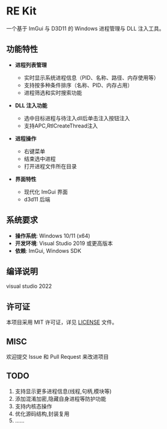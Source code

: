 # RE Kit

一个基于 ImGui 与 D3D11 的 Windows 进程管理与 DLL 注入工具。

## 功能特性

- **进程列表管理**
  - 实时显示系统进程信息（PID、名称、路径、内存使用等）
  - 支持按多种条件排序（名称、PID、内存占用）
  - 进程筛选和实时搜索功能

- **DLL 注入功能**
  - 选中目标进程与待注入dll后单击注入按钮注入
  - 支持APC,RtlCreateThread注入

- **进程操作**
  - 右键菜单
  - 结束选中进程
  - 打开进程文件所在目录

- **界面特性**
  - 现代化 ImGui 界面
  - d3d11 后端

## 系统要求

- **操作系统**: Windows 10/11 (x64)
- **开发环境**: Visual Studio 2019 或更高版本
- **依赖**: ImGui, Windows SDK

## 编译说明

visual studio 2022

## 许可证

本项目采用 MIT 许可证，详见 [LICENSE](LICENSE) 文件。

## MISC

欢迎提交 Issue 和 Pull Request 来改进项目

## TODO

1. 支持显示更多进程信息(线程,句柄,模块等)
2. 添加混淆加密,隐藏自身进程等防护功能
3. 支持内核态操作
4. 优化源码结构,封装复用
5. ......

